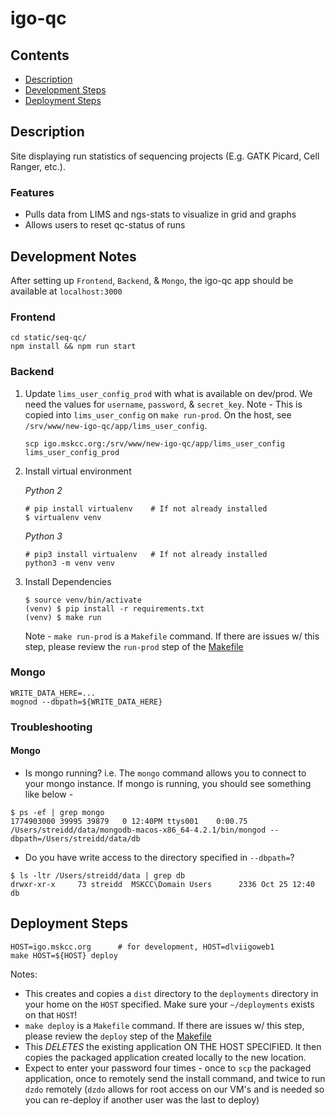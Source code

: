 # igo-qc

## Contents
* [Description](#description)
* [Development Steps](#development-notes)
* [Deployment Steps](#deployment-steps)

## Description
Site displaying run statistics of sequencing projects (E.g. GATK Picard, Cell Ranger, etc.). 

### Features
* Pulls data from LIMS and ngs-stats to visualize in grid and graphs
* Allows users to reset qc-status of runs

## Development Notes
After setting up `Frontend`, `Backend`, & `Mongo`, the igo-qc app should be available at `localhost:3000`

### Frontend
```
cd static/seq-qc/
npm install && npm run start
```

### Backend
1. Update `lims_user_config_prod` with what is available on dev/prod. We need the values for `username`, `password`, & `secret_key`. Note - This is copied into `lims_user_config` on `make run-prod`. On the host, see `/srv/www/new-igo-qc/app/lims_user_config`. 

    ```
    scp igo.mskcc.org:/srv/www/new-igo-qc/app/lims_user_config lims_user_config_prod
    ```

2. Install virtual environment

    *Python 2*
    ```
    # pip install virtualenv	# If not already installed
    $ virtualenv venv
    ```
    *Python 3*
    ```
    # pip3 install virtualenv	# If not already installed
    python3 -m venv venv
    ```

3. Install Dependencies
    ```
    $ source venv/bin/activate
    (venv) $ pip install -r requirements.txt
    (venv) $ make run
    ```

    Note - `make run-prod` is a `Makefile` command. If there are issues w/ this step, please review the `run-prod` step of the [Makefile](https://github.com/mskcc/igo-qc/blob/master/Makefile) 

### Mongo
```
WRITE_DATA_HERE=...
mognod --dbpath=${WRITE_DATA_HERE}
```

### Troubleshooting
#### Mongo
* Is mongo running? i.e. The `mongo` command allows you to connect to your mongo instance. If mongo is running, you should see something like below -
```
$ ps -ef | grep mongo
1774903000 39995 39879   0 12:40PM ttys001    0:00.75 /Users/streidd/data/mongodb-macos-x86_64-4.2.1/bin/mongod --dbpath=/Users/streidd/data/db
```

* Do you have write access to the directory specified in `--dbpath=`?
```
$ ls -ltr /Users/streidd/data | grep db
drwxr-xr-x     73 streidd  MSKCC\Domain Users      2336 Oct 25 12:40 db
```

## Deployment Steps
```
HOST=igo.mskcc.org      # for development, HOST=dlviigoweb1
make HOST=${HOST} deploy
```

Notes:
* This creates and copies a `dist` directory to the `deployments` directory in your home on the `HOST` specified. Make sure your `~/deployments` exists on that `HOST`!
* `make deploy` is a `Makefile` command. If there are issues w/ this step, please review the `deploy` step of the [Makefile](https://github.com/mskcc/igo-qc/blob/master/Makefile)
* This *DELETES* the existing application ON THE HOST SPECIFIED. It then copies the packaged application created locally to the new location.
* Expect to enter your password four times - once to `scp` the packaged application, once to remotely send the install command, and twice to run `dzdo` remotely (`dzdo` allows for root access on our VM's and is needed so you can re-deploy if another user was the last to deploy) 
